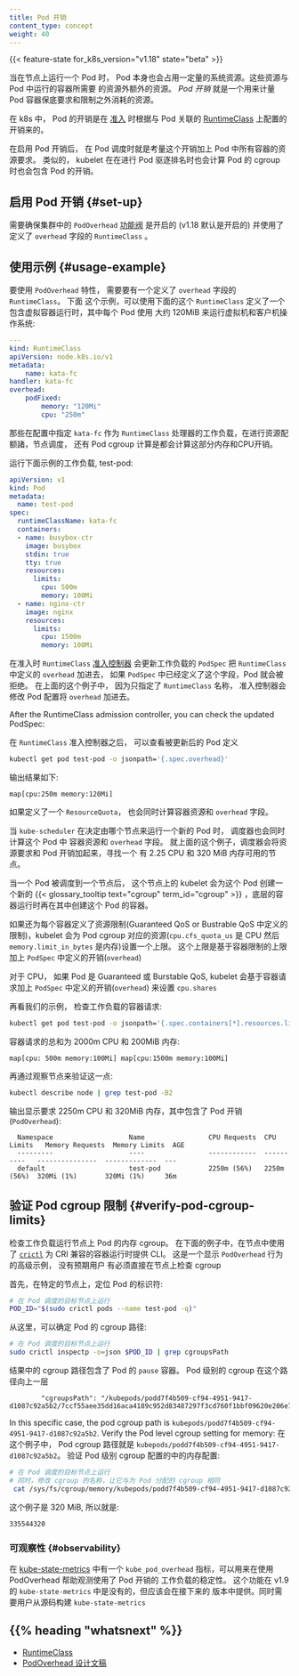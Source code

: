 ```yaml
---
title: Pod 开销
content_type: concept
weight: 40
---
```

<!--
---
reviewers:
- dchen1107
- egernst
- tallclair
title: Pod Overhead
content_type: concept
weight: 50
---
 -->
<!-- overview -->

{{< feature-state for_k8s_version="v1.18" state="beta" >}}

<!--
When you run a Pod on a Node, the Pod itself takes an amount of system resources. These
resources are additional to the resources needed to run the container(s) inside the Pod.
_Pod Overhead_ is a feature for accounting for the resources consumed by the Pod infrastructure
on top of the container requests & limits.
 -->

当在节点上运行一个 Pod 时， Pod 本身也会占用一定量的系统资源。这些资源与 Pod 中运行的容器所需要
的资源外额外的资源。 _Pod 开销_ 就是一个用来计量 Pod 容器保底要求和限制之外消耗的资源。


<!-- body -->
<!--
In Kubernetes, the Pod's overhead is set at
[admission](https://kubernetes.io/docs/reference/access-authn-authz/extensible-admission-controllers/#what-are-admission-webhooks)
time according to the overhead associated with the Pod's
[RuntimeClass](/docs/concepts/containers/runtime-class/).
 -->

在 k8s 中， Pod 的开销是在
[准入](https://kubernetes.io/docs/reference/access-authn-authz/extensible-admission-controllers/#what-are-admission-webhooks)
时根据与 Pod 关联的
[RuntimeClass](/k8sDocs/docs/conceptscontainers/runtime-class/)
上配置的开销来的。
<!--
When Pod Overhead is enabled, the overhead is considered in addition to the sum of container
resource requests when scheduling a Pod. Similarly, the kubelet will include the Pod overhead when sizing
the Pod cgroup, and when carrying out Pod eviction ranking.
 -->

在启用 Pod 开销后， 在 Pod 调度时就是考量这个开销加上 Pod 中所有容器的资源要求。 类似的，
kubelet 在在进行 Pod 驱逐排名时也会计算 Pod 的 cgroup 时也会包含 Pod 的开销。

<!--
## Enabling Pod Overhead {#set-up}

You need to make sure that the `PodOverhead`
[feature gate](/docs/reference/command-line-tools-reference/feature-gates/) is enabled (it is on by default as of 1.18)
across your cluster, and a `RuntimeClass` is utilized which defines the `overhead` field.
 -->

## 启用 Pod 开销 {#set-up}

需要确保集群中的 `PodOverhead`
[功能阀](https://kubernetes.io/docs/reference/command-line-tools-reference/feature-gates/) 是开启的
(v1.18 默认是开启的)
并使用了定义了 `overhead` 字段的 `RuntimeClass` 。

<!--
## Usage example

To use the PodOverhead feature, you need a RuntimeClass that defines the `overhead` field. As
an example, you could use the following RuntimeClass definition with a virtualizing container runtime
that uses around 120MiB per Pod for the virtual machine and the guest OS:

```yaml
---
kind: RuntimeClass
apiVersion: node.k8s.io/v1
metadata:
    name: kata-fc
handler: kata-fc
overhead:
    podFixed:
        memory: "120Mi"
        cpu: "250m"
```

Workloads which are created which specify the `kata-fc` RuntimeClass handler will take the memory and
cpu overheads into account for resource quota calculations, node scheduling, as well as Pod cgroup sizing.

Consider running the given example workload, test-pod:

```yaml
apiVersion: v1
kind: Pod
metadata:
  name: test-pod
spec:
  runtimeClassName: kata-fc
  containers:
  - name: busybox-ctr
    image: busybox
    stdin: true
    tty: true
    resources:
      limits:
        cpu: 500m
        memory: 100Mi
  - name: nginx-ctr
    image: nginx
    resources:
      limits:
        cpu: 1500m
        memory: 100Mi
```

At admission time the RuntimeClass [admission controller](/docs/reference/access-authn-authz/admission-controllers/)
updates the workload's PodSpec to include the `overhead` as described in the RuntimeClass. If the PodSpec already has this field defined,
the Pod will be rejected. In the given example, since only the RuntimeClass name is specified, the admission controller mutates the Pod
to include an `overhead`.

After the RuntimeClass admission controller, you can check the updated PodSpec:

```bash
kubectl get pod test-pod -o jsonpath='{.spec.overhead}'
```

The output is:
```
map[cpu:250m memory:120Mi]
```

If a ResourceQuota is defined, the sum of container requests as well as the
`overhead` field are counted.

When the kube-scheduler is deciding which node should run a new Pod, the scheduler considers that Pod's
`overhead` as well as the sum of container requests for that Pod. For this example, the scheduler adds the
requests and the overhead, then looks for a node that has 2.25 CPU and 320 MiB of memory available.

Once a Pod is scheduled to a node, the kubelet on that node creates a new {{< glossary_tooltip text="cgroup" term_id="cgroup" >}}
for the Pod. It is within this pod that the underlying container runtime will create containers.

If the resource has a limit defined for each container (Guaranteed QoS or Bustrable QoS with limits defined),
the kubelet will set an upper limit for the pod cgroup associated with that resource (cpu.cfs_quota_us for CPU
and memory.limit_in_bytes memory). This upper limit is based on the sum of the container limits plus the `overhead`
defined in the PodSpec.

For CPU, if the Pod is Guaranteed or Burstable QoS, the kubelet will set `cpu.shares` based on the sum of container
requests plus the `overhead` defined in the PodSpec.

Looking at our example, verify the container requests for the workload:
```bash
kubectl get pod test-pod -o jsonpath='{.spec.containers[*].resources.limits}'
```

The total container requests are 2000m CPU and 200MiB of memory:
```
map[cpu: 500m memory:100Mi] map[cpu:1500m memory:100Mi]
```

Check this against what is observed by the node:
```bash
kubectl describe node | grep test-pod -B2
```

The output shows 2250m CPU and 320MiB of memory are requested, which includes PodOverhead:
```
  Namespace                   Name                CPU Requests  CPU Limits   Memory Requests  Memory Limits  AGE
  ---------                   ----                ------------  ----------   ---------------  -------------  ---
  default                     test-pod            2250m (56%)   2250m (56%)  320Mi (1%)       320Mi (1%)     36m
```
 -->

## 使用示例 {#usage-example}
<!--
To use the PodOverhead feature, you need a RuntimeClass that defines the `overhead` field. As
an example, you could use the following RuntimeClass definition with a virtualizing container runtime
that uses around 120MiB per Pod for the virtual machine and the guest OS:
 -->

要使用 `PodOverhead` 特性， 需要要有一个定义了 `overhead` 字段的 `RuntimeClass`。 下面
这个示例，可以使用下面的这个 `RuntimeClass` 定义了一个包含虚拟容器运行时，其中每个 Pod 使用
大约 120MiB 来运行虚拟机和客户机操作系统:

```yaml
---
kind: RuntimeClass
apiVersion: node.k8s.io/v1
metadata:
    name: kata-fc
handler: kata-fc
overhead:
    podFixed:
        memory: "120Mi"
        cpu: "250m"
```

那些在配置中指定 `kata-fc` 作为 `RuntimeClass` 处理器的工作负载，在进行资源配额諸，节点调度，
还有 Pod cgroup 计算是都会计算这部分内存和CPU开销。

运行下面示例的工作负载, test-pod:

```yaml
apiVersion: v1
kind: Pod
metadata:
  name: test-pod
spec:
  runtimeClassName: kata-fc
  containers:
  - name: busybox-ctr
    image: busybox
    stdin: true
    tty: true
    resources:
      limits:
        cpu: 500m
        memory: 100Mi
  - name: nginx-ctr
    image: nginx
    resources:
      limits:
        cpu: 1500m
        memory: 100Mi
```

在准入时 `RuntimeClass`
[准入控制器](https://kubernetes.io/docs/reference/access-authn-authz/admission-controllers/)
会更新工作负载的 `PodSpec` 把 `RuntimeClass` 中定义的 `overhead` 加进去， 如果 `PodSpec`
中已经定义了这个字段，Pod 就会被拒绝。 在上面的这个例子中， 因为只指定了 `RuntimeClass` 名称，
准入控制器会修改 Pod 配置将 `overhead` 加进去。

After the RuntimeClass admission controller, you can check the updated PodSpec:

在 `RuntimeClass` 准入控制器之后， 可以查看被更新后的 Pod 定义

```bash
kubectl get pod test-pod -o jsonpath='{.spec.overhead}'
```

输出结果如下:
```
map[cpu:250m memory:120Mi]
```

如果定义了一个 `ResourceQuota`， 也会同时计算容器资源和 `overhead` 字段。

当 `kube-scheduler` 在决定由哪个节点来运行一个新的 Pod 时， 调度器也会同时计算这个 Pod 中
容器资源和 `overhead` 字段。 就上面的这个例子，调度器会将资源要求和 Pod 开销加起来，寻找一个
有 2.25 CPU 和 320 MiB 内存可用的节点。

当一个 Pod 被调度到一个节点后， 这个节点上的 kubelet 会为这个 Pod 创建一个新的
{{< glossary_tooltip text="cgroup" term_id="cgroup" >}}
，底层的容器运行时再在其中创建这个 Pod 的容器。

如果还为每个容器定义了资源限制(Guaranteed QoS or Bustrable QoS 中定义的限制)，kubelet 会为 Pod cgroup
对应的资源(`cpu.cfs_quota_us` 是 CPU 然后 `memory.limit_in_bytes` 是内存)设置一个上限。
这个上限是基于容器限制的上限加上 `PodSpec` 中定义的开销(`overhead`)

对于 CPU， 如果 Pod 是 Guaranteed 或 Burstable QoS, kubelet 会基于容器请求加上
`PodSpec` 中定义的开销(`overhead`) 来设置 `cpu.shares`

再看我们的示例， 检查工作负载的容器请求:
```bash
kubectl get pod test-pod -o jsonpath='{.spec.containers[*].resources.limits}'
```

容器请求的总和为 2000m CPU 和 200MiB 内存:
```
map[cpu: 500m memory:100Mi] map[cpu:1500m memory:100Mi]
```

再通过观察节点来验证这一点:
```bash
kubectl describe node | grep test-pod -B2
```

输出显示要求 2250m CPU 和 320MiB 内存，其中包含了 Pod 开销(`PodOverhead`):
```
  Namespace                   Name                CPU Requests  CPU Limits   Memory Requests  Memory Limits  AGE
  ---------                   ----                ------------  ----------   ---------------  -------------  ---
  default                     test-pod            2250m (56%)   2250m (56%)  320Mi (1%)       320Mi (1%)     36m
```

<!--
## Verify Pod cgroup limits

Check the Pod's memory cgroups on the node where the workload is running. In the following example, [`crictl`](https://github.com/kubernetes-sigs/cri-tools/blob/master/docs/crictl.md)
is used on the node, which provides a CLI for CRI-compatible container runtimes. This is an
advanced example to show PodOverhead behavior, and it is not expected that users should need to check
cgroups directly on the node.

First, on the particular node, determine the Pod identifier:

```bash
# Run this on the node where the Pod is scheduled
POD_ID="$(sudo crictl pods --name test-pod -q)"
```

From this, you can determine the cgroup path for the Pod:
```bash
# Run this on the node where the Pod is scheduled
sudo crictl inspectp -o=json $POD_ID | grep cgroupsPath
```

The resulting cgroup path includes the Pod's `pause` container. The Pod level cgroup is one directory above.
```
        "cgroupsPath": "/kubepods/podd7f4b509-cf94-4951-9417-d1087c92a5b2/7ccf55aee35dd16aca4189c952d83487297f3cd760f1bbf09620e206e7d0c27a"
```

In this specific case, the pod cgroup path is `kubepods/podd7f4b509-cf94-4951-9417-d1087c92a5b2`. Verify the Pod level cgroup setting for memory:
```bash
# Run this on the node where the Pod is scheduled.
# Also, change the name of the cgroup to match the cgroup allocated for your pod.
 cat /sys/fs/cgroup/memory/kubepods/podd7f4b509-cf94-4951-9417-d1087c92a5b2/memory.limit_in_bytes
```

This is 320 MiB, as expected:
```
335544320
```
 -->

## 验证 Pod cgroup 限制 {#verify-pod-cgroup-limits}


检查工作负载运行节点上 Pod 的内存 cgroup。 在下面的例子中，在节点中使用了
[`crictl`](https://github.com/kubernetes-sigs/cri-tools/blob/master/docs/crictl.md)
为 CRI 兼容的容器运行时提供 CLI。 这是一个显示 `PodOverhead` 行为的高级示例， 没有预期用户
有必须直接在节点上检查 cgroup

首先，在特定的节点上，定位 Pod 的标识符:

```bash
# 在 Pod 调度的目标节点上运行
POD_ID="$(sudo crictl pods --name test-pod -q)"
```

从这里，可以确定 Pod 的 cgroup 路径:
```bash
# 在 Pod 调度的目标节点上运行
sudo crictl inspectp -o=json $POD_ID | grep cgroupsPath
```

结果中的 cgroup 路径包含了 Pod 的 `pause` 容器。 Pod 级别的 cgroup 在这个路径向上一层
```
        "cgroupsPath": "/kubepods/podd7f4b509-cf94-4951-9417-d1087c92a5b2/7ccf55aee35dd16aca4189c952d83487297f3cd760f1bbf09620e206e7d0c27a"
```

In this specific case, the pod cgroup path is `kubepods/podd7f4b509-cf94-4951-9417-d1087c92a5b2`. Verify the Pod level cgroup setting for memory:
在这个例子中， Pod cgroup 路径就是 `kubepods/podd7f4b509-cf94-4951-9417-d1087c92a5b2`。
验证 Pod 级别 cgroup 配置的中的内存配置:
```bash
# 在 Pod 调度的目标节点上运行
# 同时，修改 cgroup 的名称，让它与为 Pod 分配的 cgroup 相同
 cat /sys/fs/cgroup/memory/kubepods/podd7f4b509-cf94-4951-9417-d1087c92a5b2/memory.limit_in_bytes
```

这个例子是 320 MiB, 所以就是:
```
335544320
```
<!--
### Observability

A `kube_pod_overhead` metric is available in [kube-state-metrics](https://github.com/kubernetes/kube-state-metrics)
to help identify when PodOverhead is being utilized and to help observe stability of workloads
running with a defined Overhead. This functionality is not available in the 1.9 release of
kube-state-metrics, but is expected in a following release. Users will need to build kube-state-metrics
from source in the meantime.
 -->

### 可观察性 {#observability}

在
[kube-state-metrics](https://github.com/kubernetes/kube-state-metrics)
中有一个 `kube_pod_overhead` 指标，可以用来在使用 PodOverhead 帮助观测使用了 Pod 开销的
工作负载的稳定性。 这个功能在 v1.9 的 `kube-state-metrics` 中是没有的，但应该会在接下来的
版本中提供。同时需要用户从源码构建 `kube-state-metrics`


## {{% heading "whatsnext" %}}

<!--
* [RuntimeClass](/docs/concepts/containers/runtime-class/)
* [PodOverhead Design](https://github.com/kubernetes/enhancements/tree/master/keps/sig-node/688-pod-overhead)
 -->
* [RuntimeClass](/k8sDocs/docs/conceptscontainers/runtime-class/)
* [PodOverhead 设计文稿](https://github.com/kubernetes/enhancements/tree/master/keps/sig-node/688-pod-overhead)
